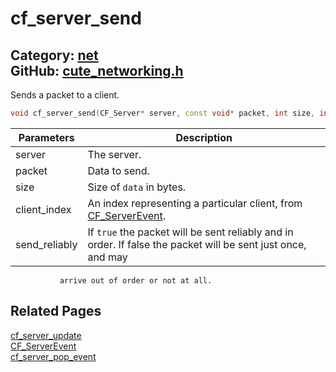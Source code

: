 [//]: # (This file is automatically generated by Cute Framework's docs parser.)
[//]: # (Do not edit this file by hand!)
[//]: # (See: https://github.com/RandyGaul/cute_framework/blob/master/samples/docs_parser.cpp)
[](../header.md ':include')

# cf_server_send

Category: [net](/api_reference?id=net)  
GitHub: [cute_networking.h](https://github.com/RandyGaul/cute_framework/blob/master/include/cute_networking.h)  
---

Sends a packet to a client.

```cpp
void cf_server_send(CF_Server* server, const void* packet, int size, int client_index, bool send_reliably);
```

Parameters | Description
--- | ---
server | The server.
packet | Data to send.
size | Size of `data` in bytes.
client_index | An index representing a particular client, from [CF_ServerEvent](/net/cf_serverevent.md).
send_reliably | If `true` the packet will be sent reliably and in order. If false the packet will be sent just once, and may
               arrive out of order or not at all.

## Related Pages

[cf_server_update](/net/cf_server_update.md)  
[CF_ServerEvent](/net/cf_serverevent.md)  
[cf_server_pop_event](/net/cf_server_pop_event.md)  
